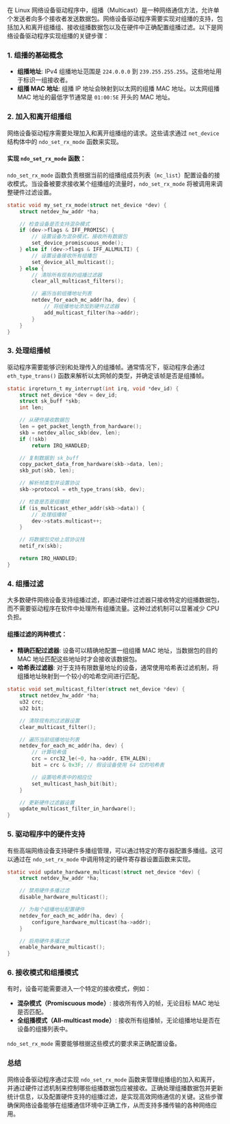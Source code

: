 在 Linux 网络设备驱动程序中，组播（Multicast）是一种网络通信方法，允许单个发送者向多个接收者发送数据包。网络设备驱动程序需要实现对组播的支持，包括加入和离开组播组、接收组播数据包以及在硬件中正确配置组播过滤。以下是网络设备驱动程序实现组播的关键步骤：

### 1. **组播的基础概念**
- **组播地址**: IPv4 组播地址范围是 `224.0.0.0` 到 `239.255.255.255`。这些地址用于标识一组接收者。
- **组播 MAC 地址**: 组播 IP 地址会映射到以太网的组播 MAC 地址。以太网组播 MAC 地址的最低字节通常是 `01:00:5E` 开头的 MAC 地址。

### 2. **加入和离开组播组**
网络设备驱动程序需要处理加入和离开组播组的请求。这些请求通过 `net_device` 结构体中的 `ndo_set_rx_mode` 函数来实现。

#### 实现 `ndo_set_rx_mode` 函数：
`ndo_set_rx_mode` 函数负责根据当前的组播组成员列表（`mc_list`）配置设备的接收模式。当设备被要求接收某个组播组的流量时，`ndo_set_rx_mode` 将被调用来调整硬件过滤设置。

```c
static void my_set_rx_mode(struct net_device *dev) {
    struct netdev_hw_addr *ha;

    // 检查设备是否支持混杂模式
    if (dev->flags & IFF_PROMISC) {
        // 设置设备为混杂模式，接收所有数据包
        set_device_promiscuous_mode();
    } else if (dev->flags & IFF_ALLMULTI) {
        // 设置设备接收所有组播包
        set_device_all_multicast();
    } else {
        // 清除所有现有的组播过滤器
        clear_all_multicast_filters();

        // 遍历当前组播地址列表
        netdev_for_each_mc_addr(ha, dev) {
            // 将组播地址添加到硬件过滤器
            add_multicast_filter(ha->addr);
        }
    }
}
```

### 3. **处理组播帧**
驱动程序需要能够识别和处理传入的组播帧。通常情况下，驱动程序会通过 `eth_type_trans()` 函数来解析以太网帧的类型，并确定该帧是否是组播帧。

```c
static irqreturn_t my_interrupt(int irq, void *dev_id) {
    struct net_device *dev = dev_id;
    struct sk_buff *skb;
    int len;

    // 从硬件接收数据包
    len = get_packet_length_from_hardware();
    skb = netdev_alloc_skb(dev, len);
    if (!skb)
        return IRQ_HANDLED;

    // 复制数据到 sk_buff
    copy_packet_data_from_hardware(skb->data, len);
    skb_put(skb, len);

    // 解析帧类型并设置协议
    skb->protocol = eth_type_trans(skb, dev);

    // 检查是否是组播帧
    if (is_multicast_ether_addr(skb->data)) {
        // 处理组播帧
        dev->stats.multicast++;
    }

    // 将数据包交给上层协议栈
    netif_rx(skb);

    return IRQ_HANDLED;
}
```

### 4. **组播过滤**
大多数硬件网络设备支持组播过滤，即通过硬件过滤器只接收特定的组播数据包，而不需要驱动程序在软件中处理所有组播流量。这种过滤机制可以显著减少 CPU 负担。

#### 组播过滤的两种模式：
- **精确匹配过滤器**: 设备可以精确地配置一组组播 MAC 地址，当数据包的目的 MAC 地址匹配这些地址时才会接收该数据包。
- **哈希表过滤器**: 对于支持有限数量地址的设备，通常使用哈希表过滤机制，将组播地址映射到一个较小的哈希空间进行匹配。

```c
static void set_multicast_filter(struct net_device *dev) {
    struct netdev_hw_addr *ha;
    u32 crc;
    u32 bit;

    // 清除现有的过滤器设置
    clear_multicast_filter();

    // 遍历当前组播地址列表
    netdev_for_each_mc_addr(ha, dev) {
        // 计算哈希值
        crc = crc32_le(~0, ha->addr, ETH_ALEN);
        bit = crc & 0x3F; // 假设设备使用 64 位的哈希表

        // 设置哈希表中的相应位
        set_multicast_hash_bit(bit);
    }

    // 更新硬件过滤器设置
    update_multicast_filter_in_hardware();
}
```

### 5. **驱动程序中的硬件支持**
有些高端网络设备支持硬件多播组管理，可以通过特定的寄存器配置多播组。这可以通过在 `ndo_set_rx_mode` 中调用特定的硬件寄存器设置函数来实现。

```c
static void update_hardware_multicast(struct net_device *dev) {
    struct netdev_hw_addr *ha;

    // 禁用硬件多播过滤
    disable_hardware_multicast();

    // 为每个组播地址配置硬件
    netdev_for_each_mc_addr(ha, dev) {
        configure_hardware_multicast(ha->addr);
    }

    // 启用硬件多播过滤
    enable_hardware_multicast();
}
```

### 6. **接收模式和组播模式**
有时，设备可能需要进入一个特定的接收模式，例如：
- **混杂模式（Promiscuous mode）**: 接收所有传入的帧，无论目标 MAC 地址是否匹配。
- **全组播模式（All-multicast mode）**: 接收所有组播帧，无论组播地址是否在设备的组播列表中。

`ndo_set_rx_mode` 需要能够根据这些模式的要求来正确配置设备。

### 总结
网络设备驱动程序通过实现 `ndo_set_rx_mode` 函数来管理组播组的加入和离开，并通过硬件过滤机制来控制哪些组播数据包应被接收。正确处理组播数据包并更新统计信息，以及配置硬件支持的组播过滤，是实现高效网络通信的关键。这些步骤确保网络设备能够在组播通信环境中正确工作，从而支持多播传输的各种网络应用。
